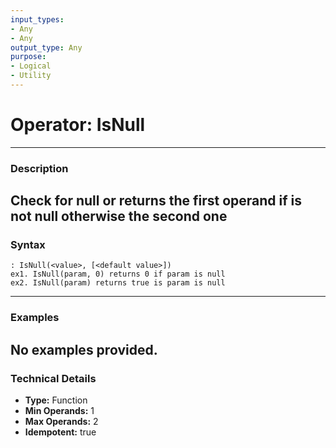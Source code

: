```yaml
---
input_types:
- Any
- Any
output_type: Any
purpose:
- Logical
- Utility
---
```

# Operator: IsNull
---
### **Description**
Check for null or returns the first operand if is not null otherwise the second one
---
### **Syntax**
```
: IsNull(<value>, [<default value>])
ex1. IsNull(param, 0) returns 0 if param is null
ex2. IsNull(param) returns true is param is null
```
---
### **Examples**
No examples provided.
---
### **Technical Details**
- **Type:** Function
- **Min Operands:** 1
- **Max Operands:** 2
- **Idempotent:** true